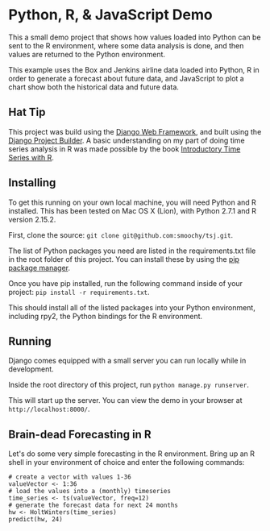 # Python, R, & JavaScript Demo

This a small demo project that shows how values loaded into Python can be sent to the R environment, where some data analysis is done, and then values are returned to the Python environment. 

This example uses the Box and Jenkins airline data loaded into Python, R in order to generate a forecast about future data, and JavaScript to plot a chart show both the historical data and future data.

## Hat Tip
This project was build using the [Django Web Framework](https://www.djangoproject.com/), and built using the [Django Project Builder](https://github.com/prototypemagic/django-projectbuilder). A basic understanding on my part of doing time series analysis in R was made possible by the book [Introductory Time Series with R](http://www.amazon.com/dp/0387886974/). 

## Installing
To get this running on your own local machine, you will need Python and R installed. This has been tested on Mac OS X (Lion), with Python 2.7.1 and R version 2.15.2. 

First, clone the source: `git clone git@github.com:smoochy/tsj.git`.

The list of Python packages you need are listed in the requirements.txt file in the root folder of this project. You can install these by using the [pip package manager](https://pypi.python.org/pypi/pip). 

Once you have pip installed, run the following command inside of your project: `pip install -r requirements.txt`. 

This should install all of the listed packages into your Python environment, including rpy2, the Python bindings for the R environment.

## Running
Django comes equipped with a small server you can run locally while in development. 

Inside the root directory of this project, run `python manage.py runserver`.

This will start up the server. You can view the demo in your browser at `http://localhost:8000/`.

## Brain-dead Forecasting in R
Let's do some very simple forecasting in the R environment. Bring up an R shell in your environment of choice and enter the following commands:

```
# create a vector with values 1-36
valueVector <- 1:36
# load the values into a (monthly) timeseries
time_series <- ts(valueVector, freq=12)
# generate the forecast data for next 24 months
hw <- HoltWinters(time_series)
predict(hw, 24)
```